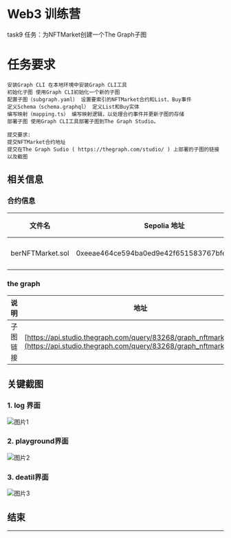 # Web3 训练营 

task9 任务：为NFTMarket创建一个The Graph子图

# 任务要求

```
安装Graph CLI 在本地环境中安装Graph CLI工具
初始化子图 使用Graph CLI初始化一个新的子图
配置子图（subgraph.yaml） 设置要索引的NFTMarket合约和List、Buy事件
定义Schema（schema.graphql） 定义List和Buy实体
编写映射（mapping.ts） 编写映射逻辑，以处理合约事件并更新子图的存储
部署子图 使用Graph CLI工具部署子图到The Graph Studio。

提交要求:
提交NFTMarket合约地址
提交在The Graph Sudio ( https://thegraph.com/studio/ ) 上部署的子图的链接以及截图
```

## 相关信息


### 合约信息
| 文件名      | Sepolia 地址 | 说明                 |
|-------------|--------------|----------------------|
| berNFTMarket.sol | 0xeeae464ce594ba0ed9e42f651583767bfed07894 | NFT 市场  |


### the graph

| 说明     | 地址 | 
|-------------|--------------|
| 子图链接 | [https://api.studio.thegraph.com/query/83268/graph_nftmarket/v0.0.1](https://api.studio.thegraph.com/query/83268/graph_nftmarket/v0.0.1⁠) |


## 关键截图



### 1. log 界面


![图片1](https://github.com/coolberwin/Web3-Frontend-Bootcamp/blob/task9/members/coolberwin/task9/img/graph_nftmarket_log%E6%97%A5%E5%BF%97.png?raw=true)

### 2. playground界面

![图片2](https://github.com/coolberwin/Web3-Frontend-Bootcamp/blob/task9/members/coolberwin/task9/img/graph_nftmarket_playground%E7%95%8C%E9%9D%A2.png?raw=true)

### 3. deatil界面

![图片3](https://github.com/coolberwin/Web3-Frontend-Bootcamp/blob/task9/members/coolberwin/task9/img/graph_nftmarket_detail%E7%95%8C%E9%9D%A2.png?raw=true)


## 结束

---